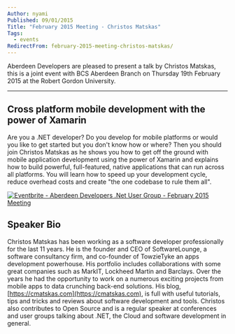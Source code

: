 ```yaml
---
Author: nyami
Published: 09/01/2015
Title: "February 2015 Meeting - Christos Matskas"
Tags:
  - events
RedirectFrom: february-2015-meeting-christos-matskas/
---
```


Aberdeen Developers are pleased to present a talk by Christos Matskas, this is a joint event with BCS Aberdeen Branch on Thursday 19th February 2015 at the Robert Gordon University.

* * *

## Cross platform mobile development with the power of Xamarin

Are you a .NET developer? Do you develop for mobile platforms or would you like to get started but you don't know how or where? Then you should join Christos Matskas as he shows you how to get off the ground with mobile application development using the power of Xamarin and explains how to build powerful, full-featured, native applications that can run across all platforms. You will learn how to speed up your development cycle, reduce overhead costs and create "the one codebase to rule them all".

[![Eventbrite - Aberdeen Developers .Net User Group - February 2015 Meeting](https://www.eventbrite.com/custombutton?eid=11987778769)](http://adnuguk-feb2015.eventbrite.com/?aff=blog)

## Speaker Bio

Christos Matskas has been working as a software developer professionally for the last 11 years. He is the founder and CEO of SoftwareLounge, a software consultancy firm, and co-founder of TowzieTyke an apps development powerhouse. His portfolio includes collaborations with some great companies such as MarkIT, Lockheed Martin and Barclays. Over the years he had the opportunity to work on a numerous exciting projects from mobile apps to data crunching back-end solutions. His blog, [https://cmatskas.com](https://cmatskas.com), is full with useful tutorials, tips and tricks and reviews about software development and tools. Christos also contributes to Open Source and is a regular speaker at conferences and user groups talking about .NET, the Cloud and software development in general.
